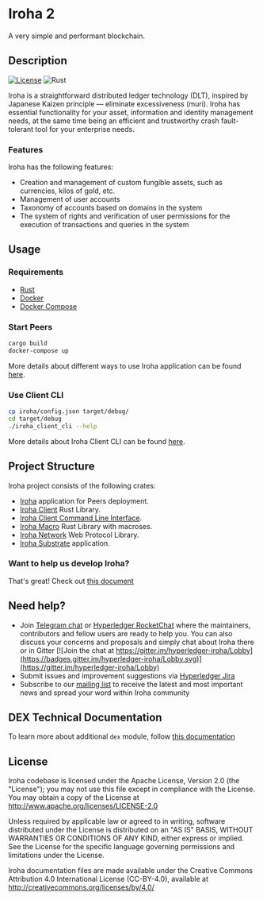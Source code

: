 # Iroha 2

A very simple and performant blockchain.

## Description

[![License](https://img.shields.io/badge/License-Apache%202.0-blue.svg)](https://opensource.org/licenses/Apache-2.0)
![Rust](https://github.com/hyperledger/iroha/workflows/Rust/badge.svg?branch=iroha2-dev)

Iroha is a straightforward distributed ledger technology (DLT), inspired by Japanese Kaizen principle — eliminate excessiveness (muri). Iroha has essential functionality for your asset, information and identity management needs, at the same time being an efficient and trustworthy crash fault-tolerant tool for your enterprise needs.

### Features

Iroha has the following features:

* Creation and management of custom fungible assets, such as currencies, kilos of gold, etc.
* Management of user accounts
* Taxonomy of accounts based on domains in the system
* The system of rights and verification of user permissions for the execution of transactions and queries in the system

## Usage

### Requirements

* [Rust](https://www.rust-lang.org/learn/get-started)
* [Docker](https://docs.docker.com/get-docker/)
* [Docker Compose](https://docs.docker.com/compose/install/)

### Start Peers

```bash
cargo build
docker-compose up
```

More details about different ways to use Iroha application can be found [here](https://github.com/hyperledger/iroha/blob/iroha2-dev/iroha/README.md#usage).

### Use Client CLI

```bash
cp iroha/config.json target/debug/
cd target/debug
./iroha_client_cli --help
```

More details about Iroha Client CLI can be found [here](https://github.com/hyperledger/iroha/blob/iroha2-dev/iroha_client_cli/README.md).

## Project Structure

Iroha project consists of the following crates:

* [Iroha](https://github.com/hyperledger/iroha/blob/iroha2-dev/iroha/README.md) application for Peers deployment.
* [Iroha Client](https://github.com/hyperledger/iroha/blob/iroha2-dev/iroha_client/README.md) Rust Library.
* [Iroha Client Command Line Interface](https://github.com/hyperledger/iroha/blob/iroha2-dev/iroha_client_cli/README.md).
* [Iroha Macro](https://github.com/hyperledger/iroha/blob/iroha2-dev/iroha_macro/README.md) Rust Library with macroses.
* [Iroha Network](https://github.com/hyperledger/iroha/blob/iroha2-dev/iroha_network/README.md) Web Protocol Library.
* [Iroha Substrate](https://github.com/hyperledger/iroha/blob/iroha2-dev/iroha_substrate/README.md) application.

### Want to help us develop Iroha?

That's great! 
Check out [this document](https://github.com/hyperledger/iroha/blob/iroha2-dev/CONTRIBUTING.md)

## Need help?

* Join [Telegram chat](https://t.me/hyperledgeriroha) or [Hyperledger RocketChat](https://chat.hyperledger.org/channel/iroha) where the maintainers, contributors and fellow users are ready to help you. 
You can also discuss your concerns and proposals and simply chat about Iroha there or in Gitter [![Join the chat at https://gitter.im/hyperledger-iroha/Lobby](https://badges.gitter.im/hyperledger-iroha/Lobby.svg)](https://gitter.im/hyperledger-iroha/Lobby)
* Submit issues and improvement suggestions via [Hyperledger Jira](https://jira.hyperledger.org/secure/CreateIssue!default.jspa) 
* Subscribe to our [mailing list](https://lists.hyperledger.org/g/iroha) to receive the latest and most important news and spread your word within Iroha community

## DEX Technical Documentation

To learn more about additional `dex` module, follow [this documentation](dex-documentation/README.md)

## License

Iroha codebase is licensed under the Apache License,
Version 2.0 (the "License"); you may not use this file except
in compliance with the License. You may obtain a copy of the
License at http://www.apache.org/licenses/LICENSE-2.0

Unless required by applicable law or agreed to in writing, software
distributed under the License is distributed on an "AS IS" BASIS,
WITHOUT WARRANTIES OR CONDITIONS OF ANY KIND, either express or implied.
See the License for the specific language governing permissions and
limitations under the License.

Iroha documentation files are made available under the Creative Commons
Attribution 4.0 International License (CC-BY-4.0), available at
http://creativecommons.org/licenses/by/4.0/
